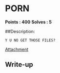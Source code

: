 # PORN

**Points : 400**
**Solves : 5**

##Description:

	Y U NO GET THOSE FILES?
[Attachment](for400_38fb2c9e750323c1.zip)

## Write-up
